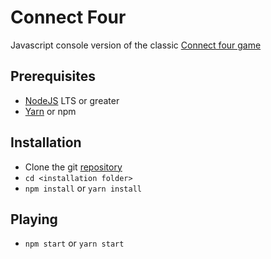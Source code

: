# Connect Four

Javascript console version of the classic [Connect four game](https://en.wikipedia.org/wiki/Connect_Four)

## Prerequisites
- [NodeJS](https://nodejs.org/en/) LTS or greater
- [Yarn](https://yarnpkg.com) or npm

## Installation
- Clone the git [repository](https://github.com/simonmarklar/connect-four)
- `cd <installation folder>`
- `npm install` or `yarn install`

## Playing
- `npm start` or `yarn start`
